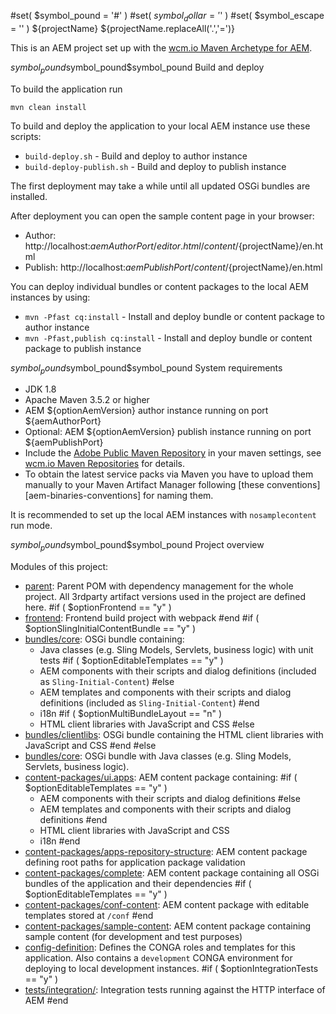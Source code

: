 #set( $symbol_pound = '#' )
#set( $symbol_dollar = '$' )
#set( $symbol_escape = '\' )
${projectName}
${projectName.replaceAll('.','=')}

This is an AEM project set up with the [wcm.io Maven Archetype for AEM][wcmio-maven-archetype-aem].


$symbol_pound$symbol_pound$symbol_pound Build and deploy

To build the application run

```
mvn clean install
```

To build and deploy the application to your local AEM instance use these scripts:

* `build-deploy.sh` - Build and deploy to author instance
* `build-deploy-publish.sh` - Build and deploy to publish instance

The first deployment may take a while until all updated OSGi bundles are installed.

After deployment you can open the sample content page in your browser:

* Author: http://localhost:${aemAuthorPort}/editor.html/content/${projectName}/en.html
* Publish: http://localhost:${aemPublishPort}/content/${projectName}/en.html

You can deploy individual bundles or content packages to the local AEM instances by using:

* `mvn -Pfast cq:install` - Install and deploy bundle or content package to author instance
* `mvn -Pfast,publish cq:install` - Install and deploy bundle or content package to publish instance

$symbol_pound$symbol_pound$symbol_pound System requirements

* JDK 1.8
* Apache Maven 3.5.2 or higher
* AEM ${optionAemVersion} author instance running on port ${aemAuthorPort}
* Optional: AEM ${optionAemVersion} publish instance running on port ${aemPublishPort}
* Include the [Adobe Public Maven Repository][adobe-public-maven-repo] in your maven settings, see [wcm.io Maven Repositories][wcmio-maven] for details.
* To obtain the latest service packs via Maven you have to upload them manually to your Maven Artifact Manager following [these conventions][aem-binaries-conventions] for naming them.

It is recommended to set up the local AEM instances with `nosamplecontent` run mode.


$symbol_pound$symbol_pound$symbol_pound Project overview

Modules of this project:

* [parent](parent/): Parent POM with dependency management for the whole project. All 3rdparty artifact versions used in the project are defined here.
#if ( $optionFrontend == "y" )
* [frontend](frontend/): Frontend build project with webpack
#end
#if ( $optionSlingInitialContentBundle == "y" )
* [bundles/core](bundles/core/): OSGi bundle containing:
  * Java classes (e.g. Sling Models, Servlets, business logic) with unit tests
#if ( $optionEditableTemplates == "y" )
  * AEM components with their scripts and dialog definitions (included as `Sling-Initial-Content`)
#else
  * AEM templates and components with their scripts and dialog definitions (included as `Sling-Initial-Content`)
#end
  * i18n
#if ( $optionMultiBundleLayout == "n" )
  * HTML client libraries with JavaScript and CSS
#else
* [bundles/clientlibs](bundles/clientlibs/): OSGi bundle containing the HTML client libraries with JavaScript and CSS
#end
#else
* [bundles/core](bundles/core/): OSGi bundle with Java classes (e.g. Sling Models, Servlets, business logic).
* [content-packages/ui.apps](content-packages/ui.apps/): AEM content package containing:
#if ( $optionEditableTemplates == "y" )
  * AEM components with their scripts and dialog definitions
#else
  * AEM templates and components with their scripts and dialog definitions
#end
  * HTML client libraries with JavaScript and CSS
  * i18n
#end
* [content-packages/apps-repository-structure](content-packages/apps-repository-structure/): AEM content package defining root paths for application package validation
* [content-packages/complete](content-packages/complete/): AEM content package containing all OSGi bundles of the application and their dependencies
#if ( $optionEditableTemplates == "y" )
* [content-packages/conf-content](content-packages/conf-content/): AEM content package with editable templates stored at `/conf`
#end
* [content-packages/sample-content](content-packages/sample-content/): AEM content package containing sample content (for development and test purposes)
* [config-definition](config-definition/): Defines the CONGA roles and templates for this application. Also contains a `development` CONGA environment for deploying to local development instances.
#if ( $optionIntegrationTests == "y" )
* [tests/integration/](tests/integration/): Integration tests running against the HTTP interface of AEM
#end


[wcmio-maven-archetype-aem]: https://wcm.io/tooling/maven/archetypes/aem/
[adobe-public-maven-repo]: https://repo.adobe.com/nexus/content/groups/public/
[wcmio-maven]: https://wcm.io/maven.html
